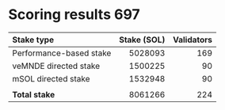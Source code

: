 # Scoring results 697

| Stake type              | Stake (SOL)    | Validators     |
|:------------------------|---------------:|---------------:|
| Performance-based stake | 5028093        | 169            |
| veMNDE directed stake   | 1500225        | 90             |
| mSOL directed stake     | 1532948        | 90             |
|                         |                |                |
| **Total stake**         | 8061266        | 224            |